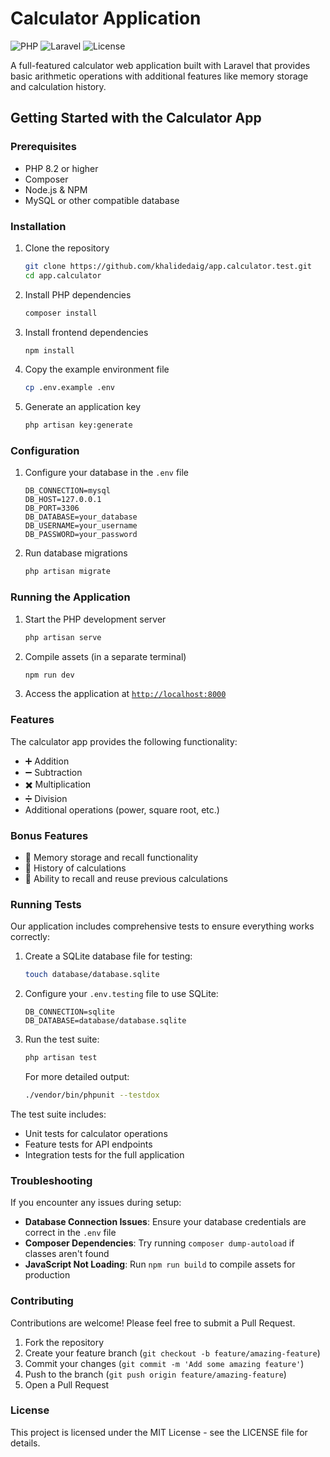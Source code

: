 # Calculator Application

![PHP](https://img.shields.io/badge/PHP-8.2+-777BB4?style=flat-square&logo=php&logoColor=white)
![Laravel](https://img.shields.io/badge/Laravel-12.x-FF2D20?style=flat-square&logo=laravel&logoColor=white)
![License](https://img.shields.io/badge/License-MIT-blue?style=flat-square)

A full-featured calculator web application built with Laravel that provides basic arithmetic operations with additional features like memory storage and calculation history.

## Getting Started with the Calculator App

### Prerequisites

-   PHP 8.2 or higher
-   Composer
-   Node.js & NPM
-   MySQL or other compatible database

### Installation

1. Clone the repository

    ```bash
    git clone https://github.com/khalidedaig/app.calculator.test.git
    cd app.calculator
    ```

2. Install PHP dependencies

    ```bash
    composer install
    ```

3. Install frontend dependencies

    ```bash
    npm install
    ```

4. Copy the example environment file

    ```bash
    cp .env.example .env
    ```

5. Generate an application key
    ```bash
    php artisan key:generate
    ```

### Configuration

1. Configure your database in the `.env` file

    ```
    DB_CONNECTION=mysql
    DB_HOST=127.0.0.1
    DB_PORT=3306
    DB_DATABASE=your_database
    DB_USERNAME=your_username
    DB_PASSWORD=your_password
    ```

2. Run database migrations
    ```bash
    php artisan migrate
    ```

### Running the Application

1. Start the PHP development server

    ```bash
    php artisan serve
    ```

2. Compile assets (in a separate terminal)

    ```bash
    npm run dev
    ```

3. Access the application at [`http://localhost:8000`](http://localhost:8000)

### Features

The calculator app provides the following functionality:

-   ➕ Addition
-   ➖ Subtraction
-   ✖️ Multiplication
-   ➗ Division
-   Additional operations (power, square root, etc.)

### Bonus Features

-   💾 Memory storage and recall functionality
-   📜 History of calculations
-   🔄 Ability to recall and reuse previous calculations

### Running Tests

Our application includes comprehensive tests to ensure everything works correctly:

1. Create a SQLite database file for testing:

    ```bash
    touch database/database.sqlite
    ```

2. Configure your `.env.testing` file to use SQLite:

    ```
    DB_CONNECTION=sqlite
    DB_DATABASE=database/database.sqlite
    ```

3. Run the test suite:

    ```bash
    php artisan test
    ```

    For more detailed output:

    ```bash
    ./vendor/bin/phpunit --testdox
    ```

The test suite includes:

-   Unit tests for calculator operations
-   Feature tests for API endpoints
-   Integration tests for the full application

### Troubleshooting

If you encounter any issues during setup:

-   **Database Connection Issues**: Ensure your database credentials are correct in the `.env` file
-   **Composer Dependencies**: Try running `composer dump-autoload` if classes aren't found
-   **JavaScript Not Loading**: Run `npm run build` to compile assets for production

### Contributing

Contributions are welcome! Please feel free to submit a Pull Request.

1. Fork the repository
2. Create your feature branch (`git checkout -b feature/amazing-feature`)
3. Commit your changes (`git commit -m 'Add some amazing feature'`)
4. Push to the branch (`git push origin feature/amazing-feature`)
5. Open a Pull Request

### License

This project is licensed under the MIT License - see the LICENSE file for details.

